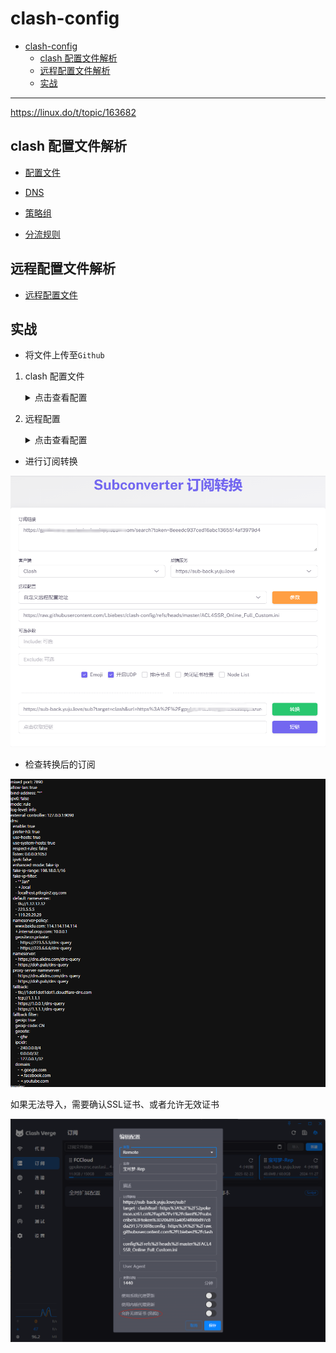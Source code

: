 # clash-config

- [clash-config](#clash-config)
  - [clash 配置文件解析](#clash-配置文件解析)
  - [远程配置文件解析](#远程配置文件解析)
  - [实战](#实战)

---

<a color="green">https://linux.do/t/topic/163682</a>

## clash 配置文件解析

- [配置文件]

- [DNS]

- [策略组]

- [分流规则]

## 远程配置文件解析

- [远程配置文件]

## 实战

- 将文件上传至`Github`

1. clash 配置文件

    <details>
    <summary>点击查看配置</summary>
    <div style="max-height: 25em; overflow-y: auto;">

    ```yml
    mixed-port: 7890
    allow-lan: true
    bind-address: "*"
    ipv6: false
    mode: rule
    log-level: info
    external-controller: 127.0.0.1:9090
    dns:
      enable: true
      prefer-h3: true
      use-hosts: true
      use-system-hosts: true
      respect-rules: false
      listen: 0.0.0.0:1053
      ipv6: false
      enhanced-mode: fake-ip
      fake-ip-range: 198.18.0.1/16
      fake-ip-filter:
        - '*.lan'
        - "+.local"
        - localhost.ptlogin2.qq.com
      default-nameserver:
        - tls://1.12.12.12
        - 223.5.5.5
        - 119.29.29.29
      nameserver-policy:
        'www.baidu.com': '114.114.114.114'
        '+.internal.crop.com': '10.0.0.1'
        'geosite:cn,private':
        - https://223.5.5.5/dns-query
        - https://223.6.6.6/dns-query
      nameserver:
        - https://dns.alidns.com/dns-query
        - https://doh.pub/dns-query
      proxy-server-nameserver:
        - https://dns.alidns.com/dns-query
        - https://doh.pub/dns-query
      fallback:
        - tls://1dot1dot1dot1.cloudflare-dns.com
        - tcp://1.1.1.1
        - https://1.0.0.1/dns-query
        - https://1.1.1.1/dns-query
      fallback-filter:
        geoip: true
        geoip-code: CN
        geosite:
          - gfw
        ipcidr:
          - 240.0.0.0/4
          - 0.0.0.0/32
          - 127.0.0.1/32
        domain:
          - '+.google.com'
          - '+.facebook.com'
          - '+.youtube.com'  
    ```

    </div>
    </details>

2. 远程配置

    <details>
    <summary>点击查看配置</summary>
    <div style="max-height: 25em; overflow-y: auto;">

    ```yml
    [custom]
    ;不要随意改变关键字，否则会导致出错
    ;acl4SSR规则

    ;去广告：支持
    ;自动测速：支持
    ;微软分流：不支持
    ;苹果分流：不支持
    ;增强中国IP段：不支持
    ;增强国外GFW：不支持

    ; 需要使用绝对路径
    ruleset=🎯 全球直连,rules/ACL4SSR/Clash/LocalAreaNetwork.list
    ruleset=🛑 全球拦截,rules/ACL4SSR/Clash/BanAD.list
    ruleset=🛑 全球拦截,rules/ACL4SSR/Clash/BanProgramAD.list
    ruleset=🎯 全球直连,rules/ACL4SSR/Clash/GoogleCN.list
    ruleset=🎯 全球直连,rules/ACL4SSR/Clash/Ruleset/SteamCN.list
    ruleset=🚀 节点选择,rules/ACL4SSR/Clash/Telegram.list
    ruleset=🚀 节点选择,rules/ACL4SSR/Clash/ProxyMedia.list
    ruleset=🚀 节点选择,rules/ACL4SSR/Clash/ProxyLite.list
    ruleset=🎯 全球直连,rules/ACL4SSR/Clash/ChinaDomain.list
    ruleset=🎯 全球直连,rules/ACL4SSR/Clash/ChinaCompanyIp.list
    ;ruleset=🎯 全球直连,[]GEOIP,LAN
    ruleset=🎯 全球直连,[]GEOIP,CN
    ruleset=🐟 漏网之鱼,[]FINAL

    custom_proxy_group=🚀 节点选择`select`[]♻️ 自动选择`[]DIRECT`.*
    custom_proxy_group=♻️ 自动选择`url-test`.*`http://www.gstatic.com/generate_204`300,,50
    custom_proxy_group=🎯 全球直连`select`[]DIRECT`[]🚀 节点选择`[]♻️ 自动选择
    custom_proxy_group=🛑 全球拦截`select`[]REJECT`[]DIRECT
    custom_proxy_group=🐟 漏网之鱼`select`[]🚀 节点选择`[]🎯 全球直连`[]♻️ 自动选择`.*

    enable_rule_generator=true
    overwrite_original_rules=true

    clash_rule_base=你的base.yml的github地址
    ```

    </div>
    </details>


- 进行订阅转换

![alt text](./docs/image/image1.png)

- 检查转换后的订阅

![alt text](./docs/image/image2.png)

如果无法导入，需要确认SSL证书、或者允许无效证书

![alt text](./docs/image/image3.png)


[配置文件]: ./docs/配置文件.md
[DNS]: ./docs/DNS.md
[策略组]: ./docs/策略组.md
[分流规则]: ./docs/分流规则.md
[远程配置文件]: ./docs/远程配置文件.md

